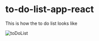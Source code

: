 # to-do-list-app-react
This is how the to do list looks like

![toDoList](https://github.com/rajath008/to-do-list-app-react/assets/106469287/d3e73c17-41fe-40e6-a951-f967d5ef2b71)
